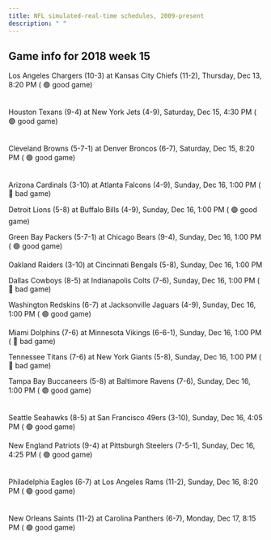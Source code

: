 ```yaml
---
title: NFL simulated-real-time schedules, 2009-present
description: " "
---
```


## Game info for 2018 week 15
Los Angeles Chargers (10-3) at Kansas City Chiefs (11-2), Thursday, Dec 13, 8:20 PM (	:green_circle: good game)

<br/>Houston Texans (9-4) at New York Jets (4-9), Saturday, Dec 15, 4:30 PM (	:green_circle: good game)

<br/>Cleveland Browns (5-7-1) at Denver Broncos (6-7), Saturday, Dec 15, 8:20 PM (	:green_circle: good game)

<br/>Arizona Cardinals (3-10) at Atlanta Falcons (4-9), Sunday, Dec 16, 1:00 PM (	:red_circle: bad game)

Detroit Lions (5-8) at Buffalo Bills (4-9), Sunday, Dec 16, 1:00 PM (	:green_circle: good game)

Green Bay Packers (5-7-1) at Chicago Bears (9-4), Sunday, Dec 16, 1:00 PM (	:green_circle: good game)

Oakland Raiders (3-10) at Cincinnati Bengals (5-8), Sunday, Dec 16, 1:00 PM

Dallas Cowboys (8-5) at Indianapolis Colts (7-6), Sunday, Dec 16, 1:00 PM (	:red_circle: bad game)

Washington Redskins (6-7) at Jacksonville Jaguars (4-9), Sunday, Dec 16, 1:00 PM (	:green_circle: good game)

Miami Dolphins (7-6) at Minnesota Vikings (6-6-1), Sunday, Dec 16, 1:00 PM (	:red_circle: bad game)

Tennessee Titans (7-6) at New York Giants (5-8), Sunday, Dec 16, 1:00 PM (	:red_circle: bad game)

Tampa Bay Buccaneers (5-8) at Baltimore Ravens (7-6), Sunday, Dec 16, 1:00 PM (	:green_circle: good game)

<br/>Seattle Seahawks (8-5) at San Francisco 49ers (3-10), Sunday, Dec 16, 4:05 PM (	:green_circle: good game)

New England Patriots (9-4) at Pittsburgh Steelers (7-5-1), Sunday, Dec 16, 4:25 PM (	:green_circle: good game)

<br/>Philadelphia Eagles (6-7) at Los Angeles Rams (11-2), Sunday, Dec 16, 8:20 PM (	:green_circle: good game)

<br/>New Orleans Saints (11-2) at Carolina Panthers (6-7), Monday, Dec 17, 8:15 PM (	:green_circle: good game)

